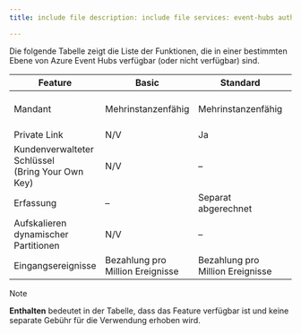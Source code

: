 ```yaml
---
title: include file description: include file services: event-hubs author: spelluru ms.service: event-hubs ms.topic: include ms.date: 05/10/2021 ms.author: spelluru ms.custom: "include file","fasttrack-edit","iot","event-hubs"

---
```


Die folgende Tabelle zeigt die Liste der Funktionen, die in einer bestimmten Ebene von Azure Event Hubs verfügbar (oder nicht verfügbar) sind. 

| Feature | Basic |  Standard | Premium | Dediziert |
| ------- | ------| -------- | ------- | --------- |
| Mandant | Mehrinstanzenfähig | Mehrinstanzenfähig | Mehrinstanzenfähig mit Ressourcenisolation | Exklusiver einzelner Mandant |
| Private Link | N/V | Ja | Ja | Ja |
| Kundenverwalteter Schlüssel <br/>(Bring Your Own Key) | N/V | – | Ja | Ja |
| Erfassung | – | Separat abgerechnet | Enthalten | Enthalten |
| Aufskalieren dynamischer Partitionen | N/V | – | Ja | Ja |
| Eingangsereignisse | Bezahlung pro Million Ereignisse | Bezahlung pro Million Ereignisse | Enthalten | Enthalten

> [!NOTE]
> **Enthalten** bedeutet in der Tabelle, dass das Feature verfügbar ist und keine separate Gebühr für die Verwendung erhoben wird. 







 